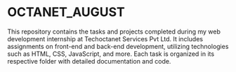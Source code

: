 # OCTANET_AUGUST
This repository contains the tasks and projects completed during my web development internship at Techoctanet Services Pvt Ltd. It includes assignments on front-end and back-end development, utilizing technologies such as HTML, CSS, JavaScript, and more. Each task is organized in its respective folder with detailed documentation and code.
